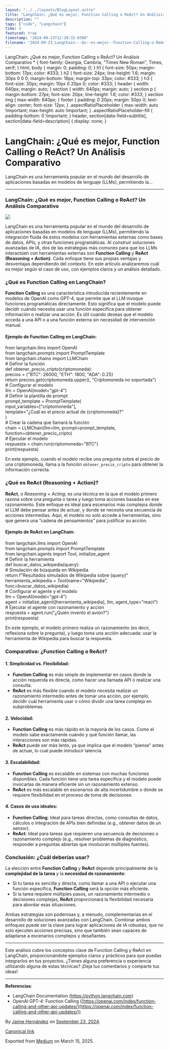 ```yaml
---
layout: "../../layouts/BlogLayout.astro"
title: "LangChain: ¿Qué es mejor, Function Calling o ReAct? Un Análisis Comparativo"
description: ""
tags: ["code", "Langchain"]
time: 4
featured: true
timestamp: "2024-09-23T12:20:32-0300"
filename: "2024-09-23_LangChain---Qu--es-mejor--Function-Calling-o-ReAct--Un-An-lisis-Comparativo-8bba2d7b4885"
---
```


LangChain: ¿Qué es mejor, Function Calling o ReAct? Un Análisis Comparativo \* { font-family: Georgia, Cambria, "Times New Roman", Times, serif; } html, body { margin: 0; padding: 0; } h1 { font-size: 50px; margin-bottom: 17px; color: #333; } h2 { font-size: 24px; line-height: 1.6; margin: 30px 0 0 0; margin-bottom: 18px; margin-top: 33px; color: #333; } h3 { font-size: 30px; margin: 10px 0 20px 0; color: #333; } header { width: 640px; margin: auto; } section { width: 640px; margin: auto; } section p { margin-bottom: 27px; font-size: 20px; line-height: 1.6; color: #333; } section img { max-width: 640px; } footer { padding: 0 20px; margin: 50px 0; text-align: center; font-size: 12px; } .aspectRatioPlaceholder { max-width: auto !important; max-height: auto !important; } .aspectRatioPlaceholder-fill { padding-bottom: 0 !important; } header, section\[data-field=subtitle\], section\[data-field=description\] { display: none; }

LangChain: ¿Qué es mejor, Function Calling o ReAct? Un Análisis Comparativo
===========================================================================

LangChain es una herramienta popular en el mundo del desarrollo de aplicaciones basadas en modelos de lenguaje (LLMs), permitiendo la…

* * *

### LangChain: ¿Qué es mejor, Function Calling o ReAct? Un Análisis Comparativo

![](https://cdn-images-1.medium.com/max/800/1*h76cunDRDO_N0s-cPjVt5A.png)

LangChain es una herramienta popular en el mundo del desarrollo de aplicaciones basadas en modelos de lenguaje (LLMs), permitiendo la integración fluida de estos modelos con herramientas externas como bases de datos, APIs, y otras funciones programáticas. Al construir soluciones avanzadas de IA, dos de las estrategias más comunes para que los LLMs interactúen con herramientas externas son **Function Calling** y **ReAct (Reasoning + Action)**. Cada enfoque tiene sus propias ventajas y desventajas dependiendo del contexto. En este artículo analizaremos cuál es mejor según el caso de uso, con ejemplos claros y un análisis detallado.

### ¿Qué es Function Calling en LangChain?

**Function Calling** es una característica introducida recientemente en modelos de OpenAI como GPT-4, que permite que el LLM invoque funciones programáticas directamente. Esto significa que el modelo puede decidir cuándo necesita usar una función específica para obtener información o realizar una acción. Es útil cuando deseas que el modelo acceda a una API o a una función externa sin necesidad de intervención manual.

#### Ejemplo de Function Calling en LangChain:

from langchain.llms import OpenAI  
from langchain.prompts import PromptTemplate  
from langchain.chains import LLMChain  
\# Definir la función  
def obtener\_precio\_cripto(criptomoneda):  
    precios = {"BTC": 26000, "ETH": 1800, "ADA": 0.25}  
    return precios.get(criptomoneda.upper(), "Criptomoneda no soportada")  
\# Configurar el modelo  
llm = OpenAI(model="gpt-4")  
\# Definir la plantilla de prompt  
prompt\_template = PromptTemplate(  
    input\_variables=\["criptomoneda"\],  
    template="¿Cuál es el precio actual de {criptomoneda}?"  
)  
\# Crear la cadena que llamará la función  
chain = LLMChain(llm=llm, prompt=prompt\_template, function=obtener\_precio\_cripto)  
\# Ejecutar el modelo  
respuesta = chain.run(criptomoneda="BTC")  
print(respuesta)

En este ejemplo, cuando el modelo recibe una pregunta sobre el precio de una criptomoneda, llama a la función `obtener_precio_cripto` para obtener la información correcta.

### ¿Qué es ReAct (Reasoning + Action)?

**ReAct**, o _Reasoning + Acting_, es una técnica en la que el modelo primero razona sobre una pregunta o tarea y luego toma acciones basadas en ese razonamiento. Este enfoque es ideal para escenarios más complejos donde el LLM debe pensar antes de actuar, y donde se necesita una secuencia de acciones intermedias. Aquí, el modelo no solo accede a herramientas, sino que genera una “cadena de pensamientos” para justificar su acción.

#### Ejemplo de ReAct en LangChain:

from langchain.llms import OpenAI  
from langchain.prompts import PromptTemplate  
from langchain.agents import Tool, initialize\_agent  
\# Definir la herramienta  
def buscar\_datos\_wikipedia(query):  
    \# Simulación de búsqueda en Wikipedia  
    return f"Resultados simulados de Wikipedia sobre {query}"  
herramienta\_wikipedia = Tool(name="Wikipedia", func=buscar\_datos\_wikipedia)  
\# Configurar el agente y el modelo  
llm = OpenAI(model="gpt-4")  
agent = initialize\_agent(\[herramienta\_wikipedia\], llm, agent\_type="react")  
\# Ejecutar el agente con razonamiento y acción  
respuesta = agent.run("¿Quién inventó el avión?")  
print(respuesta)

En este ejemplo, el modelo primero realiza un razonamiento (es decir, reflexiona sobre la pregunta), y luego toma una acción adecuada: usar la herramienta de Wikipedia para buscar la respuesta.

### Comparativa: ¿Function Calling o ReAct?

#### 1\. Simplicidad vs. Flexibilidad:

*   **Function Calling** es más simple de implementar en casos donde la acción requerida es directa, como hacer una llamada API o realizar una consulta.
*   **ReAct** es más flexible cuando el modelo necesita realizar un razonamiento intermedio antes de tomar una acción, por ejemplo, decidir cuál herramienta usar o cómo dividir una tarea compleja en subproblemas.

#### 2\. Velocidad:

*   **Function Calling** es más rápido en la mayoría de los casos. Como el modelo sabe exactamente cuándo y qué función llamar, las interacciones son más rápidas.
*   **ReAct** puede ser más lento, ya que implica que el modelo “piense” antes de actuar, lo cual puede introducir latencia.

#### 3\. Escalabilidad:

*   **Function Calling** es escalable en sistemas con muchas funciones disponibles. Cada función tiene una tarea específica y el modelo puede invocarlas de manera eficiente sin un razonamiento extenso.
*   **ReAct** es más escalable en escenarios de alta incertidumbre o donde se requiere flexibilidad en el proceso de toma de decisiones.

#### 4\. Casos de uso ideales:

*   **Function Calling**: Ideal para tareas directas, como consultas de datos, cálculos o integración de APIs bien definidas (e.g., obtener datos de un sensor).
*   **ReAct**: Ideal para tareas que requieren una secuencia de decisiones o razonamiento complejo (e.g., resolver problemas de diagnóstico, responder a preguntas abiertas que involucran múltiples fuentes).

### Conclusión: ¿Cuál deberías usar?

La elección entre **Function Calling** y **ReAct** depende principalmente de la **complejidad de la tarea** y la **necesidad de razonamiento**:

*   Si tu tarea es sencilla y directa, como llamar a una API o ejecutar una función específica, **Function Calling** será la opción más eficiente.
*   Si la tarea requiere múltiples pasos, un razonamiento intermedio o decisiones complejas, **ReAct** proporcionará la flexibilidad necesaria para abordar esas situaciones.

Ambas estrategias son poderosas y, a menudo, complementarias en el desarrollo de soluciones avanzadas con LangChain. Combinar ambos enfoques puede ser la clave para lograr aplicaciones de IA robustas, que no solo ejecuten acciones precisas, sino que también sean capaces de adaptarse a escenarios complejos y desafiantes.

* * *

Este análisis cubre los conceptos clave de Function Calling y ReAct en LangChain, proporcionándote ejemplos claros y prácticos para que puedas integrarlos en tus proyectos. ¿Tienes alguna preferencia o experiencia utilizando alguna de estas técnicas? ¡Deja tus comentarios y comparte tus ideas!

* * *

**Referencias**:

*   LangChain Documentation (https://python.langchain.com)
*   OpenAI GPT-4: Function Calling ([https://openai.com/index/function-calling-and-other-api-updates/](https://openai.com/index/function-calling-and-other-api-updates/))

By [Jaime Hernández](https://medium.com/@devjaime) on [September 23, 2024](https://medium.com/p/8bba2d7b4885).

[Canonical link](https://medium.com/@devjaime/langchain-qu%C3%A9-es-mejor-function-calling-o-react-un-an%C3%A1lisis-comparativo-8bba2d7b4885)

Exported from [Medium](https://medium.com) on March 15, 2025.